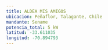 ```yaml
---
title: ALDEA MIS AMIGOS
ubicacion: Peñaflor, Talagante, Chile
mandante: Sename
potencia_total: 5 kW
latitud: -33.611035 
longitud: -70.894793
---
```


